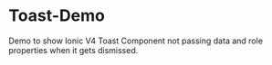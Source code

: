 # Toast-Demo

Demo to show Ionic V4 Toast Component not passing data and role properties when it gets dismissed.